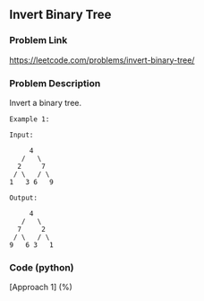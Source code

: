 ## Invert Binary Tree

### Problem Link

https://leetcode.com/problems/invert-binary-tree/

### Problem Description 

Invert a binary tree.

```
Example 1:

Input:

     4
   /   \
  2     7
 / \   / \
1   3 6   9

Output:

     4
   /   \
  7     2
 / \   / \
9   6 3   1

```

### Code (python)

[Approach 1] (%)

```python

```